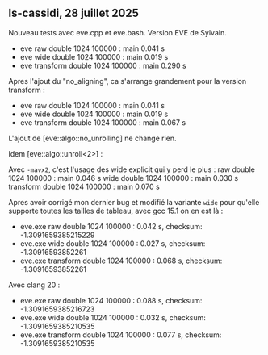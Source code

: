 
## ls-cassidi, 28 juillet 2025

Nouveau tests avec eve.cpp et eve.bash. Version EVE de Sylvain.
- eve raw       double 1024 100000 : main 0.041 s
- eve wide      double 1024 100000 : main 0.019 s
- eve transform double 1024 100000 : main 0.290 s

Apres l'ajout du "no_aligning", ca s'arrange grandement pour la version transform :
- eve raw       double 1024 100000 : main 0.041 s
- eve wide      double 1024 100000 : main 0.019 s
- eve transform double 1024 100000 : main 0.067 s

L'ajout de [eve::algo::no_unrolling] ne change rien.

Idem [eve::algo::unroll<2>] :

Avec `-mavx2`, c'est l'usage des wide explicit qui y perd le plus :
raw double       1024 100000 : main 0.046 s
wide double      1024 100000 : main 0.030 s
transform double 1024 100000 : main 0.070 s

Apres avoir corrigé mon dernier bug et modifié la variante `wide` pour
qu'elle supporte toutes les tailles de tableau,  avec gcc 15.1 on en est là :

- eve.exe raw       double 1024 100000 : 0.042 s, checksum: -1.3091659385215229
- eve.exe wide      double 1024 100000 : 0.027 s, checksum: -1.30916593852261
- eve.exe transform double 1024 100000 : 0.068 s, checksum: -1.30916593852261

Avec clang 20 :

- eve.exe raw       double 1024 100000 : 0.088 s, checksum: -1.3091659385216723
- eve.exe wide      double 1024 100000 : 0.032 s, checksum: -1.3091659385210535
- eve.exe transform double 1024 100000 : 0.077 s, checksum: -1.3091659385210535


